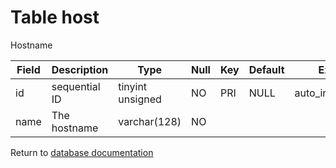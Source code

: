 Table host
===========
Hostname

| Field | Description   | Type             | Null | Key | Default | Extra          |    
| ----- | ------------- | ---------------- | ---- | --- | ------- | -------------- |    
| id    | sequential ID | tinyint unsigned | NO   | PRI | NULL    | auto_increment |    
| name  | The hostname  | varchar(128)     | NO   |     |         |                |    

Return to [database documentation](help/database)
